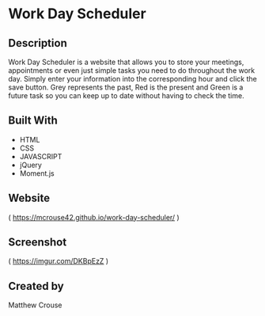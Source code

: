 # Work Day Scheduler 

## Description 

Work Day Scheduler is a website that allows you to store your meetings, appointments or even just simple tasks you need to do throughout the work day. Simply enter your information into the corresponding hour and click the save button. Grey represents the past, Red is the present and Green is a future task so you can keep up to date without having to check the time. 

## Built With
* HTML
* CSS
* JAVASCRIPT
* jQuery
* Moment.js

## Website 

( https://mcrouse42.github.io/work-day-scheduler/ )

## Screenshot 
( https://imgur.com/DKBpEzZ )

## Created by
Matthew Crouse

